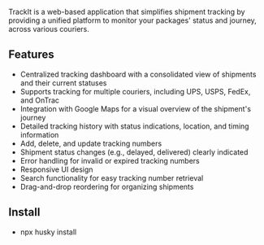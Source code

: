 TrackIt is a web-based application that simplifies shipment tracking by providing a unified platform to monitor your packages' status and journey, across various couriers.

## Features

-   Centralized tracking dashboard with a consolidated view of shipments and their current statuses
-   Supports tracking for multiple couriers, including UPS, USPS, FedEx, and OnTrac
-   Integration with Google Maps for a visual overview of the shipment's journey
-   Detailed tracking history with status indications, location, and timing information
-   Add, delete, and update tracking numbers
-   Shipment status changes (e.g., delayed, delivered) clearly indicated
-   Error handling for invalid or expired tracking numbers
-   Responsive UI design
-   Search functionality for easy tracking number retrieval
-   Drag-and-drop reordering for organizing shipments

## Install

-   npx husky install

